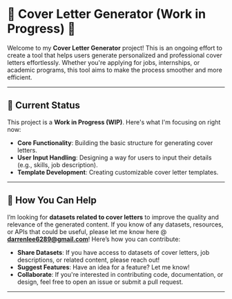 # 📝 Cover Letter Generator (Work in Progress) 🚧

Welcome to my **Cover Letter Generator** project! This is an ongoing effort to create a tool that helps users generate personalized and professional cover letters effortlessly. Whether you're applying for jobs, internships, or academic programs, this tool aims to make the process smoother and more efficient.

---

## 🚧 **Current Status**
This project is a **Work in Progress (WIP)**. Here's what I'm focusing on right now:
- **Core Functionality**: Building the basic structure for generating cover letters.
- **User Input Handling**: Designing a way for users to input their details (e.g., skills, job description).
- **Template Development**: Creating customizable cover letter templates.

---

## 🤝 **How You Can Help**
I’m looking for **datasets related to cover letters** to improve the quality and relevance of the generated content. If you know of any datasets, resources, or APIs that could be useful, please let me know here @ **darrenlee6289@gmail.com**! Here’s how you can contribute:
- **Share Datasets**: If you have access to datasets of cover letters, job descriptions, or related content, please reach out!
- **Suggest Features**: Have an idea for a feature? Let me know!
- **Collaborate**: If you're interested in contributing code, documentation, or design, feel free to open an issue or submit a pull request.

---
